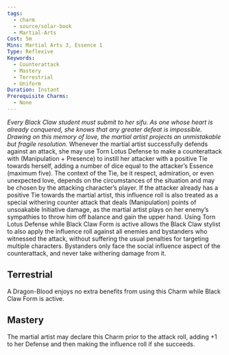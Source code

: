 ```yaml
---
tags:
  - charm
  - source/solar-book
  - Martial-Arts
Cost: 5m
Mins: Martial Arts 3, Essence 1
Type: Reflexive
Keywords:
  - Counterattack
  - Mastery
  - Terrestrial
  - Uniform
Duration: Instant
Prerequisite Charms:
  - None
---
```

*Every Black Claw student must submit to her sifu. As one whose heart is already conquered, she knows that any greater defeat is impossible. Drawing on this memory of love, the martial artist projects an unmistakable but fragile resolution.*
Whenever the martial artist successfully defends against an attack, she may use Torn Lotus Defense to make a counterattack with (Manipulation + Presence) to instill her attacker with a positive Tie towards herself, adding a number of dice equal to the attacker’s Essence (maximum five). The context of the Tie, be it respect, admiration, or even unexpected love, depends on the circumstances of the situation and may be chosen by the attacking character’s player. 
If the attacker already has a positive Tie towards the martial artist, this influence roll is also treated as a special withering counter attack that deals (Manipulation) points of unsoakable Initiative damage, as the martial artist plays on her enemy’s sympathies to throw him off balance and gain the upper hand. 
Using Torn Lotus Defense while Black Claw Form is active allows the Black Claw stylist to also apply the influence roll against all enemies and bystanders who witnessed the attack, without suffering the usual penalties for targeting multiple characters. Bystanders only face the social influence aspect of the counterattack, and never take withering damage from it. 

## Terrestrial

A Dragon-Blood enjoys no extra benefits from using this Charm while Black Claw Form is active. 

## Mastery

The martial artist may declare this Charm prior to the attack roll, adding +1 to her Defense and then making the influence roll if she succeeds.